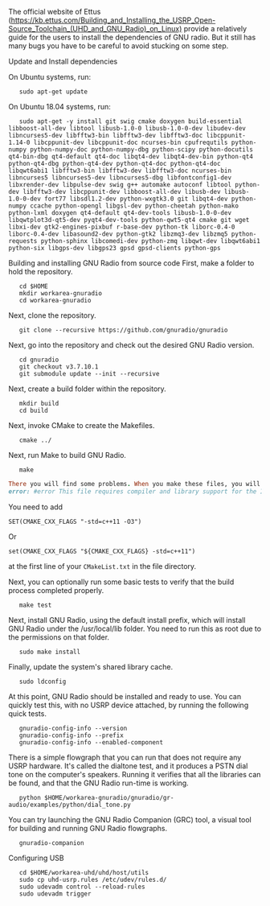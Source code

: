 
The official website of Ettus (https://kb.ettus.com/Building_and_Installing_the_USRP_Open-Source_Toolchain_(UHD_and_GNU_Radio)_on_Linux)
provide a relatively guide for the users to install the dependencies of GNU radio. But it still has many bugs you have to be careful to
avoid stucking on some step. 

Update and Install dependencies

On Ubuntu systems, run:
```
   sudo apt-get update
```
On Ubuntu 18.04 systems, run:
```
   sudo apt-get -y install git swig cmake doxygen build-essential libboost-all-dev libtool libusb-1.0-0 libusb-1.0-0-dev libudev-dev libncurses5-dev libfftw3-bin libfftw3-dev libfftw3-doc libcppunit-1.14-0 libcppunit-dev libcppunit-doc ncurses-bin cpufrequtils python-numpy python-numpy-doc python-numpy-dbg python-scipy python-docutils qt4-bin-dbg qt4-default qt4-doc libqt4-dev libqt4-dev-bin python-qt4 python-qt4-dbg python-qt4-dev python-qt4-doc python-qt4-doc libqwt6abi1 libfftw3-bin libfftw3-dev libfftw3-doc ncurses-bin libncurses5 libncurses5-dev libncurses5-dbg libfontconfig1-dev libxrender-dev libpulse-dev swig g++ automake autoconf libtool python-dev libfftw3-dev libcppunit-dev libboost-all-dev libusb-dev libusb-1.0-0-dev fort77 libsdl1.2-dev python-wxgtk3.0 git libqt4-dev python-numpy ccache python-opengl libgsl-dev python-cheetah python-mako python-lxml doxygen qt4-default qt4-dev-tools libusb-1.0-0-dev libqwtplot3d-qt5-dev pyqt4-dev-tools python-qwt5-qt4 cmake git wget libxi-dev gtk2-engines-pixbuf r-base-dev python-tk liborc-0.4-0 liborc-0.4-dev libasound2-dev python-gtk2 libzmq3-dev libzmq5 python-requests python-sphinx libcomedi-dev python-zmq libqwt-dev libqwt6abi1 python-six libgps-dev libgps23 gpsd gpsd-clients python-gps
```

Building and installing GNU Radio from source code
First, make a folder to hold the repository.
```
   cd $HOME
   mkdir workarea-gnuradio
   cd workarea-gnuradio
```   
Next, clone the repository.
```   
   git clone --recursive https://github.com/gnuradio/gnuradio
```   
Next, go into the repository and check out the desired GNU Radio version.
```   
   cd gnuradio
   git checkout v3.7.10.1
   git submodule update --init --recursive
```   
Next, create a build folder within the repository.
```   
   mkdir build
   cd build
```   
Next, invoke CMake to create the Makefiles.
```   
   cmake ../
```   
Next, run Make to build GNU Radio.
```   
   make
``` 
```ruby
There you will find some problems. When you make these files, you will find there occurs a lot of warnings and errors.
error: #error This file requires compiler and library support for the ISO C++ 2011 standard. This support is currently experimental, and must be enabled with the -std=c++11 or -std=gnu++11 compiler options.
```
You need to add 
```
SET(CMAKE_CXX_FLAGS "-std=c++11 -O3")
```
Or
```
set(CMAKE_CXX_FLAGS "${CMAKE_CXX_FLAGS} -std=c++11")

```
at the first line of your `CMakeList.txt` in the file directory.

Next, you can optionally run some basic tests to verify that the build process completed properly.
```   
   make test
```   
Next, install GNU Radio, using the default install prefix, which will install GNU Radio under the /usr/local/lib folder. 
You need to run this as root due to the permissions on that folder.
```
   sudo make install
```   
Finally, update the system's shared library cache.
```
   sudo ldconfig
```
At this point, GNU Radio should be installed and ready to use. You can quickly test this, with no USRP device attached, by running
the following quick tests.
```  
   gnuradio-config-info --version
   gnuradio-config-info --prefix
   gnuradio-config-info --enabled-component
```   
There is a simple flowgraph that you can run that does not require any USRP hardware. It's called the dialtone test, and it produces a PSTN dial tone on the computer's speakers. Running it verifies that all the libraries can be found, and that the GNU Radio run-time is working.
```
   python $HOME/workarea-gnuradio/gnuradio/gr-audio/examples/python/dial_tone.py
```   
You can try launching the GNU Radio Companion (GRC) tool, a visual tool for building and running GNU Radio flowgraphs.
```
   gnuradio-companion
```
Configuring USB
````   
   cd $HOME/workarea-uhd/uhd/host/utils
   sudo cp uhd-usrp.rules /etc/udev/rules.d/
   sudo udevadm control --reload-rules
   sudo udevadm trigger
````   
   





   
   
